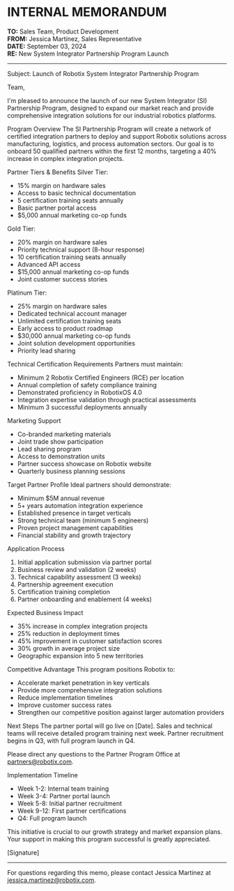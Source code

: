 # INTERNAL MEMORANDUM

**TO:** Sales Team, Product Development  
**FROM:** Jessica Martinez, Sales Representative  
**DATE:** September 03, 2024  
**RE:** New System Integrator Partnership Program Launch

---

Subject: Launch of Robotix System Integrator Partnership Program

Team,

I'm pleased to announce the launch of our new System Integrator (SI) Partnership Program, designed to expand our market reach and provide comprehensive integration solutions for our industrial robotics platforms.

Program Overview
The SI Partnership Program will create a network of certified integration partners to deploy and support Robotix solutions across manufacturing, logistics, and process automation sectors. Our goal is to onboard 50 qualified partners within the first 12 months, targeting a 40% increase in complex integration projects.

Partner Tiers & Benefits
Silver Tier:
- 15% margin on hardware sales
- Access to basic technical documentation
- 5 certification training seats annually
- Basic partner portal access
- $5,000 annual marketing co-op funds

Gold Tier:
- 20% margin on hardware sales
- Priority technical support (8-hour response)
- 10 certification training seats annually
- Advanced API access
- $15,000 annual marketing co-op funds
- Joint customer success stories

Platinum Tier:
- 25% margin on hardware sales
- Dedicated technical account manager
- Unlimited certification training seats
- Early access to product roadmap
- $30,000 annual marketing co-op funds
- Joint solution development opportunities
- Priority lead sharing

Technical Certification Requirements
Partners must maintain:
- Minimum 2 Robotix Certified Engineers (RCE) per location
- Annual completion of safety compliance training
- Demonstrated proficiency in RobotixOS 4.0
- Integration expertise validation through practical assessments
- Minimum 3 successful deployments annually

Marketing Support
- Co-branded marketing materials
- Joint trade show participation
- Lead sharing program
- Access to demonstration units
- Partner success showcase on Robotix website
- Quarterly business planning sessions

Target Partner Profile
Ideal partners should demonstrate:
- Minimum $5M annual revenue
- 5+ years automation integration experience
- Established presence in target verticals
- Strong technical team (minimum 5 engineers)
- Proven project management capabilities
- Financial stability and growth trajectory

Application Process
1. Initial application submission via partner portal
2. Business review and validation (2 weeks)
3. Technical capability assessment (3 weeks)
4. Partnership agreement execution
5. Certification training completion
6. Partner onboarding and enablement (4 weeks)

Expected Business Impact
- 35% increase in complex integration projects
- 25% reduction in deployment times
- 45% improvement in customer satisfaction scores
- 30% growth in average project size
- Geographic expansion into 5 new territories

Competitive Advantage
This program positions Robotix to:
- Accelerate market penetration in key verticals
- Provide more comprehensive integration solutions
- Reduce implementation timelines
- Improve customer success rates
- Strengthen our competitive position against larger automation providers

Next Steps
The partner portal will go live on [Date]. Sales and technical teams will receive detailed program training next week. Partner recruitment begins in Q3, with full program launch in Q4.

Please direct any questions to the Partner Program Office at partners@robotix.com.

Implementation Timeline
- Week 1-2: Internal team training
- Week 3-4: Partner portal launch
- Week 5-8: Initial partner recruitment
- Week 9-12: First partner certifications
- Q4: Full program launch

This initiative is crucial to our growth strategy and market expansion plans. Your support in making this program successful is greatly appreciated.

[Signature]

---

For questions regarding this memo, please contact Jessica Martinez at jessica.martinez@robotix.com.
